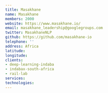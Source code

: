 ```yaml
---
title: Masakhane
name: Masakhane
members: 2000 
website: https://www.masakhane.io/
email: masakhane_leadership@googlegroups.com
twitter: MasakhaneNLP
github: https://github.com/masakhane-io 
telephone: ''
address: Africa
latitude: 
longitude: 
clients: 
- deep-learning-indaba
- indabax-south-africa
- rail-lab
services: 
technologies: 
---
```


